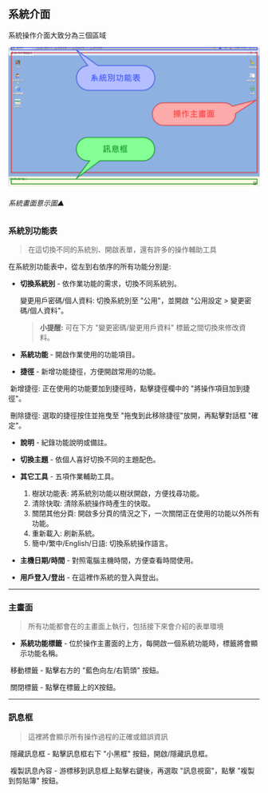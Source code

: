 ## 系統介面

系統操作介面大致分為三個區域

![系統畫面意示圖](../assets/system.png)

###### 系統畫面意示圖▲

### 系統別功能表

> 在這切換不同的系統別、開啟表單，還有許多的操作輔助工具

在系統別功能表中，從左到右依序的所有功能分別是:

* **切換系統別** -  依作業功能的需求，切換不同系統別。

  變更用戶密碼/個人資料: 切換系統別至 "公用"，並開啟 "公用設定 > 變更密碼/個人資料"。

  > **小提醒:** 可在下方 "變更密碼/變更用戶資料" 標籤之間切換來修改資料。

* **系統功能** - 開啟作業使用的功能項目。

* **捷徑** - 新增功能捷徑，方便開啟常用的功能。

​	新增捷徑: 正在使用的功能要加到捷徑時，點擊捷徑欄中的 "將操作項目加到捷徑"。

​	刪除捷徑: 選取的捷徑按住並拖曳至 "拖曳到此移除捷徑"放開，再點擊對話框 "確定"。

* **說明** - 紀錄功能說明或備註。

* **切換主題** - 依個人喜好切換不同的主題配色。

* **其它工具** - 五項作業輔助工具。

  1. 樹狀功能表: 將系統別功能以樹狀開啟，方便找尋功能。
  2. 清除快取: 清除系統操作時產生的快取。
  3. 關閉其他分頁: 開啟多分頁的情況之下，一次關閉正在使用的功能以外所有功能。
  4. 重新載入: 刷新系統。
  5. 簡中/繁中/English/日語: 切換系統操作語言。

* **主機日期/時間** - 對照電腦主機時間，方便查看時間使用。

* **用戶登入/登出** - 在這裡作系統的登入與登出。

----

### 主畫面

> 所有功能都會在的主畫面上執行，包括接下來會介紹的表單環境

* **系統功能標籤** - 位於操作主畫面的上方，每開啟一個系統功能時，標籤將會顯示功能名稱。

​	移動標籤 - 點擊右方的 "藍色向左/右箭頭" 按鈕。

​	關閉標籤 - 點擊在標籤上的X按鈕。

----

### 訊息框

> 這裡將會顯示所有操作過程的正確或錯誤資訊

​	隱藏訊息框 - 點擊訊息框右下 "小黑框" 按鈕，開啟/隱藏訊息框。

​	複製訊息內容 - 游標移到訊息框上點擊右鍵後，再選取 "訊息視窗"，點擊 "複製到剪貼簿" 按鈕。

